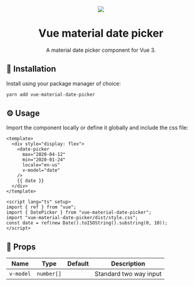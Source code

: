 <div align="center">
  <img src="https://user-images.githubusercontent.com/36193643/236633388-ab400a17-41ba-42a4-a06c-05d62349def2.png" />
</div>

<h1 align=center>Vue material date picker</h1>
<p align=center>A material date picker component for Vue 3.</p>

## 🚀 Installation

Install using your package manager of choice:

```bash
yarn add vue-material-date-picker
```

## ⚙️ Usage

Import the component locally or define it globally and include the css file:

```vue
<template>
  <div style="display: flex">
    <date-picker
      max="2020-04-12"
      min="2020-01-24"
      locale="en-us"
      v-model="date"
    />
    {{ date }}
  </div>
</template>

<script lang="ts" setup>
import { ref } from "vue";
import { DatePicker } from "vue-material-date-picker";
import "vue-material-date-picker/dist/style.css";
const date = ref(new Date().toISOString().substring(0, 10));
</script>
```

## 📃 Props

| Name      | Type       | Default | Description            |
| --------- | ---------- | ------- | ---------------------- |
| `v-model` | `number[]` |         | Standard two way input |
